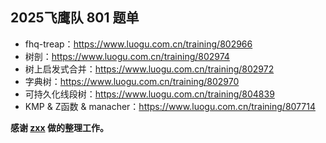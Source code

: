## 2025飞鹰队 801 题单
- fhq-treap：https://www.luogu.com.cn/training/802966
- 树剖：https://www.luogu.com.cn/training/802974
- 树上启发式合并：https://www.luogu.com.cn/training/802972
- 字典树：https://www.luogu.com.cn/training/802970
- 可持久化线段树：https://www.luogu.com.cn/training/804839
- KMP & Z函数 & manacher：https://www.luogu.com.cn/training/807714

**感谢 [zxx](https://www.luogu.com.cn/user/1167457) 做的整理工作。**
